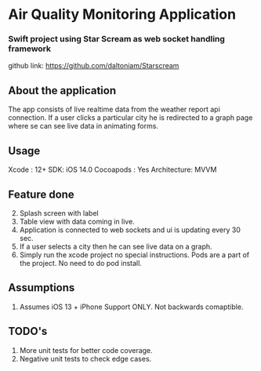 # Air Quality Monitoring Application
### Swift project using Star Scream as web socket handling framework
github link: https://github.com/daltoniam/Starscream


## About the application
The app consists of live realtime data from the weather report api connection. If a user clicks a particular city he is redirected to a graph page where se can see live data in animating forms.

## Usage
Xcode : 12+
SDK: iOS 14.0
Cocoapods : Yes
Architecture: MVVM


## Feature done
2. Splash screen with label
3. Table view with data coming in live.
1. Application is connected to web sockets and ui is updating every 30 sec.
4. If a user selects a city then he can see live data on a graph.
5. Simply run the xcode project no special instructions. Pods are a part of the project. No need to do pod install.



## Assumptions
1. Assumes iOS 13 + iPhone Support ONLY. Not backwards comaptible.


## TODO's

1. More unit tests for better code coverage.
2. Negative unit tests to check edge cases.
